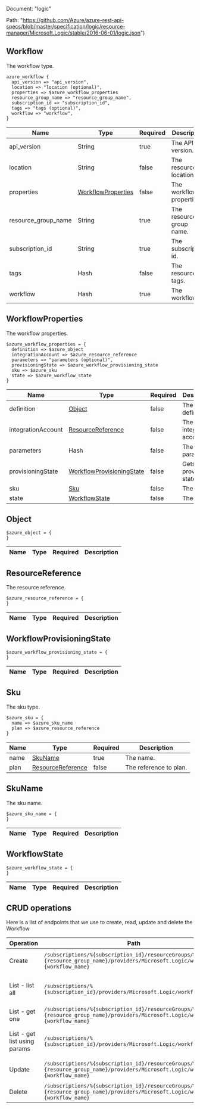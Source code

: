 Document: "logic"


Path: "https://github.com/Azure/azure-rest-api-specs/blob/master/specification/logic/resource-manager/Microsoft.Logic/stable/2016-06-01/logic.json")

## Workflow

The workflow type.

```puppet
azure_workflow {
  api_version => "api_version",
  location => "location (optional)",
  properties => $azure_workflow_properties
  resource_group_name => "resource_group_name",
  subscription_id => "subscription_id",
  tags => "tags (optional)",
  workflow => "workflow",
}
```

| Name        | Type           | Required       | Description       |
| ------------- | ------------- | ------------- | ------------- |
|api_version | String | true | The API version. |
|location | String | false | The resource location. |
|properties | [WorkflowProperties](#workflowproperties) | false | The workflow properties. |
|resource_group_name | String | true | The resource group name. |
|subscription_id | String | true | The subscription id. |
|tags | Hash | false | The resource tags. |
|workflow | Hash | true | The workflow. |
        
## WorkflowProperties

The workflow properties.

```puppet
$azure_workflow_properties = {
  definition => $azure_object
  integrationAccount => $azure_resource_reference
  parameters => "parameters (optional)",
  provisioningState => $azure_workflow_provisioning_state
  sku => $azure_sku
  state => $azure_workflow_state
}
```

| Name        | Type           | Required       | Description       |
| ------------- | ------------- | ------------- | ------------- |
|definition | [Object](#object) | false | The definition. |
|integrationAccount | [ResourceReference](#resourcereference) | false | The integration account. |
|parameters | Hash | false | The parameters. |
|provisioningState | [WorkflowProvisioningState](#workflowprovisioningstate) | false | Gets the provisioning state. |
|sku | [Sku](#sku) | false | The sku. |
|state | [WorkflowState](#workflowstate) | false | The state. |
        
## Object



```puppet
$azure_object = {
}
```

| Name        | Type           | Required       | Description       |
| ------------- | ------------- | ------------- | ------------- |
        
## ResourceReference

The resource reference.

```puppet
$azure_resource_reference = {
}
```

| Name        | Type           | Required       | Description       |
| ------------- | ------------- | ------------- | ------------- |
        
## WorkflowProvisioningState



```puppet
$azure_workflow_provisioning_state = {
}
```

| Name        | Type           | Required       | Description       |
| ------------- | ------------- | ------------- | ------------- |
        
## Sku

The sku type.

```puppet
$azure_sku = {
  name => $azure_sku_name
  plan => $azure_resource_reference
}
```

| Name        | Type           | Required       | Description       |
| ------------- | ------------- | ------------- | ------------- |
|name | [SkuName](#skuname) | true | The name. |
|plan | [ResourceReference](#resourcereference) | false | The reference to plan. |
        
## SkuName

The sku name.

```puppet
$azure_sku_name = {
}
```

| Name        | Type           | Required       | Description       |
| ------------- | ------------- | ------------- | ------------- |
        
        
## WorkflowState



```puppet
$azure_workflow_state = {
}
```

| Name        | Type           | Required       | Description       |
| ------------- | ------------- | ------------- | ------------- |



## CRUD operations

Here is a list of endpoints that we use to create, read, update and delete the Workflow

| Operation | Path | Verb | Description | OperationID |
| ------------- | ------------- | ------------- | ------------- | ------------- |
|Create|`/subscriptions/%{subscription_id}/resourceGroups/%{resource_group_name}/providers/Microsoft.Logic/workflows/%{workflow_name}`|Put|Creates or updates a workflow.|Workflows_CreateOrUpdate|
|List - list all|`/subscriptions/%{subscription_id}/providers/Microsoft.Logic/workflows`|Get|Gets a list of workflows by subscription.|Workflows_ListBySubscription|
|List - get one|`/subscriptions/%{subscription_id}/resourceGroups/%{resource_group_name}/providers/Microsoft.Logic/workflows/%{workflow_name}`|Get|Gets a workflow.|Workflows_Get|
|List - get list using params|`/subscriptions/%{subscription_id}/providers/Microsoft.Logic/workflows`|Get|Gets a list of workflows by subscription.|Workflows_ListBySubscription|
|Update|`/subscriptions/%{subscription_id}/resourceGroups/%{resource_group_name}/providers/Microsoft.Logic/workflows/%{workflow_name}`|Put|Creates or updates a workflow.|Workflows_CreateOrUpdate|
|Delete|`/subscriptions/%{subscription_id}/resourceGroups/%{resource_group_name}/providers/Microsoft.Logic/workflows/%{workflow_name}`|Delete|Deletes a workflow.|Workflows_Delete|

